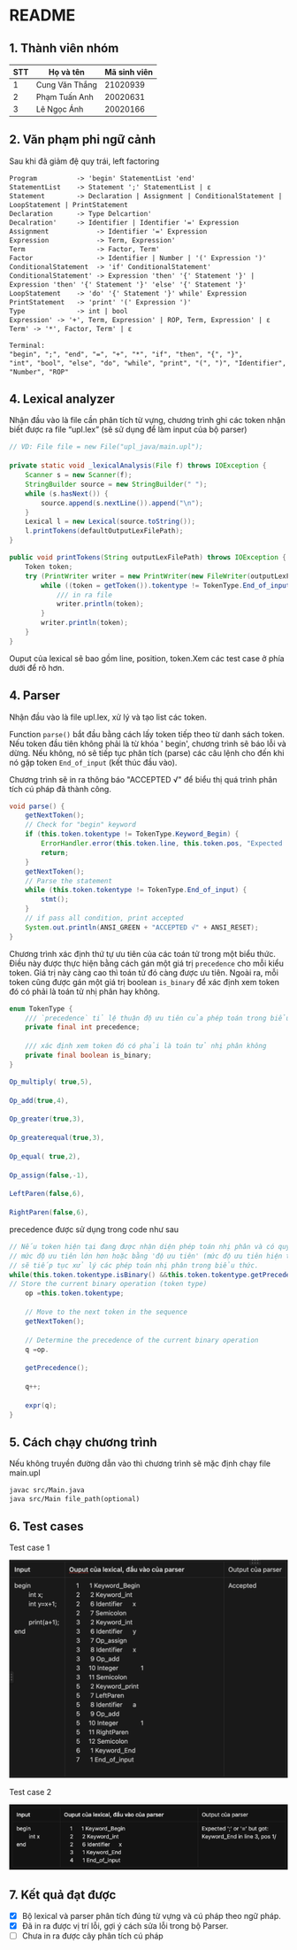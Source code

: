 # README

## 1. Thành viên nhóm

| STT | Họ và tên      | Mã sinh viên |
|-----|----------------|--------------|
| 1   | Cung Văn Thắng | 21020939     |
| 2   | Phạm Tuấn Anh  | 20020631     |
| 3   | Lê Ngọc Ánh    | 20020166     |

## 2. Văn phạm phi ngữ cảnh

Sau khi đã giảm đệ quy trái, left factoring

```
Program          -> 'begin' StatementList 'end'
StatementList    -> Statement ';' StatementList | ε
Statement        -> Declaration | Assignment | ConditionalStatement | LoopStatement | PrintStatement
Declaration      -> Type Delcartion'
Decalration'     -> Identifier | Identifier '=' Expression
Assignment            -> Identifier '=' Expression
Expression            -> Term, Expression'
Term                  -> Factor, Term'
Factor                -> Identifier | Number | '(' Expression ')'
ConditionalStatement  -> 'if' ConditionalStatement'
ConditionalStatement' -> Expression 'then' '{' Statement '}' | Expression 'then' '{' Statement '}' 'else' '{' Statement '}'
LoopStatement    -> 'do' '{' Statement '}' while' Expression
PrintStatement   -> 'print' '(' Expression ')'
Type             -> int | bool
Expression' -> '+', Term, Expression' | ROP, Term, Expression' | ε
Term' -> '*', Factor, Term' | ε
```

```
Terminal: 
"begin", ";", "end", "=", "+", "*", "if", "then", "{", "}",
"int", "bool", "else", "do", "while", "print", "(", ")", "Identifier", "Number", "ROP"
```

## 4. Lexical analyzer

Nhận đầu vào là file cần phân tích từ vựng, chương trình ghi các token nhận biết được ra file “upl.lex” (sẽ sử dụng để
làm input của bộ parser)

```java
// VD: File file = new File("upl_java/main.upl");

private static void _lexicalAnalysis(File f) throws IOException {
    Scanner s = new Scanner(f);
    StringBuilder source = new StringBuilder(" ");
    while (s.hasNext()) {
        source.append(s.nextLine()).append("\n");
    }
    Lexical l = new Lexical(source.toString());
    l.printTokens(defaultOutputLexFilePath);
}
```

```java
public void printTokens(String outputLexFilePath) throws IOException {
    Token token;
    try (PrintWriter writer = new PrintWriter(new FileWriter(outputLexFilePath))) {
        while ((token = getToken()).tokentype != TokenType.End_of_input) {
            /// in ra file
            writer.println(token);
        }
        writer.println(token);
    }
}
```

Ouput của lexical sẽ bao gồm line, position, token.Xem các test case ở phía dưới để rõ hơn.

## 4. Parser

Nhận đầu vào là file upl.lex, xử lý và tạo list các token.

Function `parse()` bắt đầu bằng cách lấy token tiếp theo từ danh sách token. Nếu token đầu tiên không phải là từ khóa '
begin', chương trình sẽ báo lỗi và dừng. Nếu không, nó sẽ tiếp tục phân tích (parse) các câu lệnh cho đến khi nó gặp
token `End_of_input` (kết thúc đầu vào).

Chương trình sẽ in ra thông báo "ACCEPTED √" để biểu thị quá trình phân tích cú pháp đã thành công.

```java
void parse() {
    getNextToken();
    // Check for "begin" keyword
    if (this.token.tokentype != TokenType.Keyword_Begin) {
        ErrorHandler.error(this.token.line, this.token.pos, "Expected 'begin' keyword at the beginning of the program");
        return;
    }
    getNextToken();
    // Parse the statement
    while (this.token.tokentype != TokenType.End_of_input) {
        stmt();
    }
    // if pass all condition, print accepted
    System.out.println(ANSI_GREEN + "ACCEPTED √" + ANSI_RESET);
}
```

Chương trình xác định thứ tự ưu tiên của các toán tử trong một biểu thức. Điều này được thực hiện bằng cách gán một giá
trị `precedence` cho mỗi kiểu token. Giá trị này càng cao thì toán tử đó càng được ưu tiên. Ngoài ra, mỗi token cũng
được gán một giá trị boolean `is_binary` để xác định xem token đó có phải là toán tử nhị phân hay không.

```java
enum TokenType {
    /// `precedence` tỉ lệ thuận độ ưu tiên của phép toán trong biểu thức
    private final int precedence;

    /// xác định xem token đó có phải là toán tử nhị phân không
    private final boolean is_binary;
}
```

```java
Op_multiply( true,5),

Op_add(true,4),

Op_greater(true,3),

Op_greaterequal(true,3),

Op_equal( true,2),

Op_assign(false,-1),

LeftParen(false,6),

RightParen(false,6),
```

precedence được sử dụng trong code như sau

```java
// Nếu token hiện tại đang được nhận diện phép toán nhị phân và có quyền ưu tiên
// mức độ ưu tiên lớn hơn hoặc bằng 'độ ưu tiên' (mức độ ưu tiên hiện tại đang được xem xét -- precendence truyền vào),
// sẽ tiếp tục xử lý các phép toán nhị phân trong biểu thức.
while(this.token.tokentype.isBinary() &&this.token.tokentype.getPrecedence() >=precedence){
// Store the current binary operation (token type)
    op =this.token.tokentype;
    
    // Move to the next token in the sequence
    getNextToken();
    
    // Determine the precedence of the current binary operation
    q =op.
    
    getPrecedence();
    
    q++;
    
    expr(q);
}
```

## 5. Cách chạy chương trình
Nếu không truyền đường dẫn vào thì chương trình sẽ mặc định chạy file main.upl

```
javac src/Main.java
java src/Main file_path(optional)
```

## 6. Test cases

Test case 1

![Testcase1](Testcase1.png)

Test case 2

![Testcase2](Testcase2.png)

## 7. Kết quả đạt được

- [x] Bộ lexical và parser phân tích đúng từ vựng và cú pháp theo ngữ pháp. 
- [x] Đã in ra được vị trí lỗi, gợi ý cách sửa lỗi trong bộ Parser. 
- [ ] Chưa in ra được cây phân tích cú pháp
